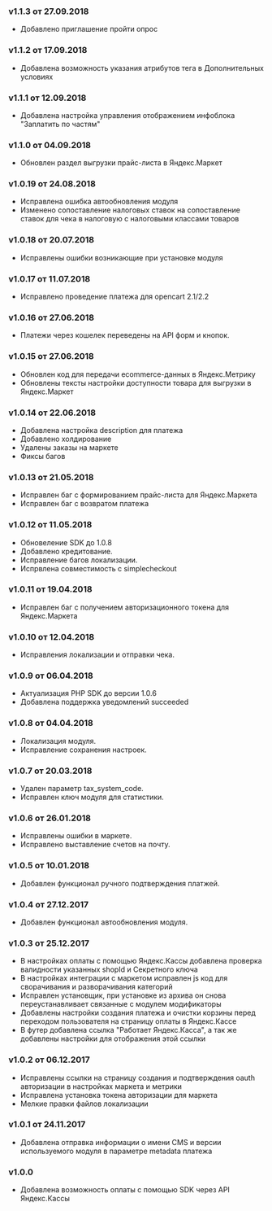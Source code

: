 ### v1.1.3 от 27.09.2018
* Добавлено приглашение пройти опрос

### v1.1.2 от 17.09.2018
* Добавлена возможность указания атрибутов тега в Дополнительных условиях

### v1.1.1 от 12.09.2018
* Добавлена настройка управления отображением инфоблока "Заплатить по частям"

### v1.1.0 от 04.09.2018
* Обновлен раздел выгрузки прайс-листа в Яндекс.Маркет

### v1.0.19 от 24.08.2018
* Исправлена ошибка автообновления модуля
* Изменено сопоставление налоговых ставок на сопоставление ставок для чека в налоговую с налоговыми классами товаров

### v1.0.18 от 20.07.2018
* Исправлены ошибки возникающие при установке модуля

### v1.0.17 от 11.07.2018
* Исправлено проведение платежа для opencart 2.1/2.2

### v1.0.16 от 27.06.2018
* Платежи через кошелек переведены на API форм и кнопок.

### v1.0.15 от 27.06.2018
* Обновлен код для передачи ecommerce-данных в Яндекс.Метрику
* Обновлены тексты настройки доступности товара для выгрузки в Яндекс.Маркет

### v1.0.14 от 22.06.2018
* Добавлена настройка description для платежа
* Добавлено холдирование
* Удалены заказы на маркете
* Фиксы багов

### v1.0.13 от 21.05.2018
* Исправлен баг с формированием прайс-листа для Яндекс.Маркета
* Исправлен баг с возвратом платежа

### v1.0.12 от 11.05.2018
* Обновеление SDK до 1.0.8
* Добавлено кредитование.
* Исправление багов локализации.
* Испрвлена совместимость с simplecheckout

### v1.0.11 от 19.04.2018
* Исправлен баг с получением авторизационного токена для Яндекс.Маркета

### v1.0.10 от 12.04.2018
* Исправления локализации и отправки чека.

### v1.0.9 от 06.04.2018
* Актуализация PHP SDK до версии 1.0.6
* Добавлена поддержка уведомлений succeeded

### v1.0.8 от 04.04.2018
* Локализация модуля.
* Исправление сохранения настроек.

### v1.0.7 от 20.03.2018
* Удален параметр tax_system_code.
* Исправлен ключ модуля для статистики.

### v1.0.6 от 26.01.2018
* Исправлены ошибки в маркете.
* Исправлено выставление счетов на почту.

### v1.0.5 от 10.01.2018
* Добавлен функционал ручного подтверждения платжей.

### v1.0.4 от 27.12.2017
* Добавлен функционал автообновления модуля.

### v1.0.3 от 25.12.2017
* В настройках оплаты с помощью Яндекс.Кассы добавлена проверка валидности указанных shopId и Секретного ключа
* В настройках интеграции с маркетом исправлен js код для сворачивания и разворачивания категорий
* Исправлен установщик, при установке из архива он снова переустанавливает связанные с модулем модификаторы
* Добавлены настройки создания платежа и очистки корзины перед переходом пользователя на страницу оплаты в Яндекс.Кассе
* В футер добавлена ссылка "Работает Яндекс.Касса", а так же добавлены настройки для отображения этой ссылки

### v1.0.2 от 06.12.2017
* Исправлены ссылки на страницу создания и подтверждения oauth авторизации в настройках маркета и метрики
* Исправлена установка токена авторизации для маркета
* Мелкие правки файлов локализации

### v1.0.1 от 24.11.2017
* Добавлена отправка информации о имени CMS и версии используемого модуля в параметре metadata платежа

### v1.0.0
* Добавлена возможность оплаты с помощью SDK через API Яндекс.Кассы
